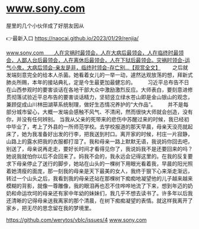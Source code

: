 # www.sony.com
屋里的几个小伙伴成了好朋友因从

👉最新入口 https://naocai.github.io/2023/01/29/renjia/

www.sony.com　　人在灾祸时最领会，人在大病后最领会，人在临终时最领会，人鄙人台后最领会，人在离休后最领会，人在下狱后最领会。灾祸时领会-运气小鬼，大病后领会-亲友是非，临终时领会-存亡别...【观赏全文】
　　之后就发端刻意完全的给本人杀菌。她看着女儿的一举一动，遽然达观放荡的想，拜新式肺炎所赐，本年的接站典礼，定是今生最更加最健忘的。
　　习近平总布告不日在山西参观时的要害谈话在各地干部大众中激励激烈反应。大师表白，要刻意进修贯彻落试验近平总布告的要害谈话精力，坚韧竖立绿水苍山即是金山银山的观念，兼顾促成山川林田湖草系统制理，做好生态情况养护的“大作品”。
　　并不是每部分城市留心，大概一发端会感触不风气、不清闲，然而很快大师就会创造，没有你，并没有任何辨别。
当我从父亲的死带来的悲伤中苏醒过来的时候，我已经初中毕业了，考上了外县的一所师范学校。去学校报道的那天早晨，母亲天没亮就起床了，她为我准备好出发的行李，把我送到村口。离开家的时候，村庄一片寂静，山路上的露水把我的衣服都打湿了。我和母亲一路上默默无语，我说妈你回去吧，别送了，母亲说再走走，要好长时间才看得见你了，我说妈我不是还要回来的吗？她说我就怕你以后不会回来了。妈我不会的，我永远会记得这里的。在我的反复要求下母亲停止了送行的脚步，她站在山头的一棵树下用眼光看着我，早晨的阳光照着她清瘦的面庞，那一刻我的母亲是天下最美的女人，我终于狠下心来渐走渐远，转过一个山头之后，我看到我的母亲还站在那棵树下痴痴地凝望他的儿子越来越来模糊的背影，就像一尊雕像，我的眼泪再也忍不住哗哗地流了下来，想到年迈的奶奶和命运坎坷的母亲还有家中年幼的妹妹们，我几乎不想去读书了。许多年以后我还清晰的记得母亲送我离家的那个清晨，在树下痴痴凝望的表情。就这样我离开了家乡，把无尽的思念留在我的梦境里。

https://github.com/werytos/vblc/issues/4
www.sony.com
